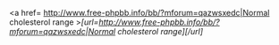 <a href= http://www.free-phpbb.info/bb/?mforum=qazwsxedc|Normal cholesterol range ></a>*[url=http://www.free-phpbb.info/bb/?mforum=qazwsxedc|Normal cholesterol range][/url]*
